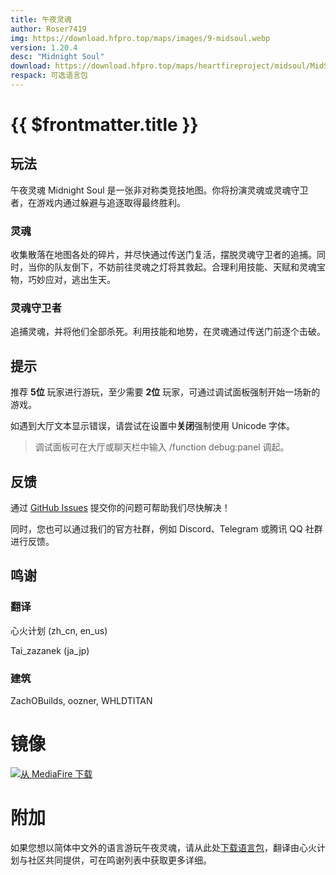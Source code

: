 ```yaml
---
title: 午夜灵魂
author: Roser7419
img: https://download.hfpro.top/maps/images/9-midsoul.webp
version: 1.20.4
desc: "Midnight Soul"
download: https://download.hfpro.top/maps/heartfireproject/midsoul/MidSoul.zip
respack: 可选语言包
---
```


# {{ $frontmatter.title }}

## 玩法

午夜灵魂 Midnight Soul 是一张非对称类竞技地图。你将扮演灵魂或灵魂守卫者，在游戏内通过躲避与追逐取得最终胜利。

### 灵魂

收集散落在地图各处的碎片，并尽快通过传送门复活，摆脱灵魂守卫者的追捕。同时，当你的队友倒下，不妨前往灵魂之灯将其救起。合理利用技能、天赋和灵魂宝物，巧妙应对，逃出生天。

### 灵魂守卫者

追捕灵魂，并将他们全部杀死。利用技能和地势，在灵魂通过传送门前逐个击破。

## 提示

推荐 **5位** 玩家进行游玩，至少需要 **2位** 玩家，可通过调试面板强制开始一场新的游戏。

如遇到大厅文本显示错误，请尝试在设置中**关闭**强制使用 Unicode 字体。

> 调试面板可在大厅或聊天栏中输入 /function debug:panel 调起。

## 反馈

通过 [GitHub Issues](https://github.com/Heart-Fire-Project/Midsoul/issues/new/choose) 提交你的问题可帮助我们尽快解决！

同时，您也可以通过我们的官方社群，例如 Discord、Telegram 或腾讯 QQ 社群进行反馈。

## 鸣谢

### 翻译

心火计划 (zh_cn, en_us)

Tai_zazanek (ja_jp)

### 建筑

ZachOBuilds, oozner, WHLDTITAN

# 镜像

[![从 MediaFire 下载](https://img.shields.io/badge/MediaFire-0077FF.svg?style=for-the-badge&logo=mediafire&logoColor=white)](https://www.mediafire.com/file/mrtvdb3j21yq4o9/MidSoul.zip/file)

# 附加

如果您想以简体中文外的语言游玩午夜灵魂，请从此处[下载语言包](https://download.hfpro.top/maps/heartfireproject/midsoul/languagepack/MidSoul-LanguagePack.zip)，翻译由心火计划与社区共同提供，可在鸣谢列表中获取更多详细。
